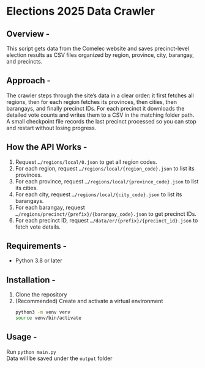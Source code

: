# Elections 2025 Data Crawler

## Overview -
This script gets data from the Comelec website and saves precinct-level election results as CSV files organized by region, province, city, barangay, and precincts.


## Approach -
The crawler steps through the site’s data in a clear order: it first fetches all regions, then for each region fetches its provinces, then cities, then barangays, and finally precinct IDs. For each precinct it downloads the detailed vote counts and writes them to a CSV in the matching folder path. A small checkpoint file records the last precinct processed so you can stop and restart without losing progress.

## How the API Works -
1. Request `…/regions/local/0.json` to get all region codes.  
2. For each region, request `…/regions/local/{region_code}.json` to list its provinces.  
3. For each province, request `…/regions/local/{province_code}.json` to list its cities.  
4. For each city, request `…/regions/local/{city_code}.json` to list its barangays.  
5. For each barangay, request `…/regions/precinct/{prefix}/{barangay_code}.json` to get precinct IDs.  
6. For each precinct ID, request `…/data/er/{prefix}/{precinct_id}.json` to fetch vote details.

## Requirements -
- Python 3.8 or later

## Installation -
1. Clone the repository  
2. (Recommended) Create and activate a virtual environment  
   ```bash
   python3 -m venv venv
   source venv/bin/activate

## Usage -
Run `python main.py`  
Data will be saved under the `output` folder